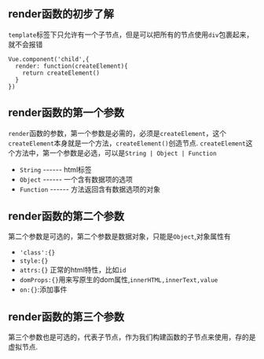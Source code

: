 ## render函数的初步了解

`template`标签下只允许有一个子节点，但是可以把所有的节点使用`div`包裹起来，就不会报错
```
Vue.component('child',{
  render: function(createElement){
    return createElement()
  }
})
```

## render函数的第一个参数

`render`函数的参数，第一个参数是必需的，必须是`createElement`，这个`createElement`本身就是一个方法，`createElement()`创造节点.
`createElement`这个方法中，第一个参数是必选，可以是`String | Object | Function`
- `String` ------ html标签
- `Object` ------ 一个含有数据项的选项
- `Function` ------ 方法返回含有数据选项的对象


## render函数的第二个参数

第二个参数是可选的，第二个参数是数据对象，只能是`Object`,对象属性有
- `'class':{}`
- `style:{}`
- `attrs:{}` 正常的html特性，比如`id`
- `domProps:{}`用来写原生的dom属性,`innerHTML,innerText,value`
- `on:{}`:添加事件

## render函数的第三个参数

第三个参数也是可选的，代表子节点，作为我们构建函数的子节点来使用，存的是虚拟节点.